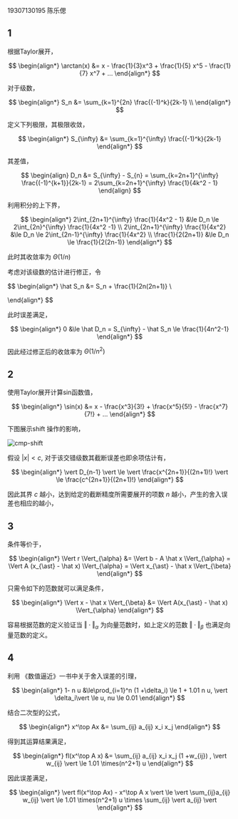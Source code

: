 19307130195 陈乐偲

## 1



根据Taylor展开，


$$
\begin{align*}
\arctan(x) &= x - \frac{1}{3}x^3 + \frac{1}{5} x^5 - \frac{1}{7} x^7 + ...
\end{align*}
$$


对于级数，


$$
\begin{align*}
S_n &= \sum_{k=1}^{2n} \frac{(-1)^k}{2k-1} \\
\end{align*}
$$


定义下列极限，其极限收敛，


$$
\begin{align*}
S_{\infty} &= \sum_{k=1}^{\infty} \frac{(-1)^k}{2k-1}
\end{align*}
$$


其差值，


$$
\begin{align}
D_n &= S_{\infty} - S_{n}  = \sum_{k=2n+1}^{\infty} \frac{(-1)^{k+1}}{2k-1} = 2\sum_{k=2n+1}^{\infty} \frac{1}{4k^2 - 1} 
\end{align}
$$


利用积分的上下界，


$$
\begin{align*}
2\int_{2n+1}^{\infty} \frac{1}{4x^2 - 1} &\le D_n \le 2\int_{2n}^{\infty} \frac{1}{4x^2 -1} \\
2\int_{2n+1}^{\infty} \frac{1}{4x^2} &\le D_n \le 2\int_{2n-1}^{\infty} \frac{1}{4x^2}  \\
\frac{1}{2(2n+1)} &\le D_n \le \frac{1}{2(2n-1)}
\end{align*}
$$


此时其收敛率为 $\Theta(1/n)$



考虑对该级数的估计进行修正，令


$$
\begin{align*}
\hat S_n &=  S_n + \frac{1}{2n(2n+1)} \\

\end{align*}
$$


此时误差满足，


$$
\begin{align*}
0 &\le \hat D_n = S_{\infty} - \hat S_n  \le  \frac{1}{4n^2-1}
\end{align*}
$$


因此经过修正后的收敛率为 $\Theta(1/n^2)$ 



## 2



使用Taylor展开计算sin函数值，


$$
\begin{align*}
\sin(x) &= x - \frac{x^3}{3!} + \frac{x^5}{5!} - \frac{x^7}{7!} + ...
\end{align*}
$$




下图展示shift 操作的影响，



![cmp-shift](code/img/cmp-shift.png)



假设 $\vert x \vert < c$, 对于该交错级数其截断误差也即余项估计有，


$$
\begin{align*}
\vert D_{n-1} \vert \le \vert \frac{x^{2n+1}}{(2n+1)!} \vert \le  \frac{c^{2n+1}}{(2n+1)!}  
\end{align*}
$$


因此其界 $c$ 越小，达到给定的截断精度所需要展开的项数 $n$ 越小，产生的舍入误差也相应的越小，





## 3





条件等价于，


$$
\begin{align*}
\Vert r \Vert_{\alpha} &= \Vert b - A \hat x \Vert_{\alpha} = \Vert A (x_{\ast} - \hat x) \Vert_{\alpha} = \Vert x_{\ast} - \hat x \Vert_{\beta}
\end{align*}
$$


只需令如下的范数就可以满足条件，


$$
\begin{align*}
\Vert x - \hat x \Vert_{\beta} &= \Vert A(x_{\ast} - \hat x) \Vert_{\alpha}
\end{align*}
$$


容易根据范数的定义验证当 $\Vert \cdot \Vert_{\alpha}$ 为向量范数时，如上定义的范数 $\Vert \cdot \Vert_{\beta}$ 也满足向量范数的定义。





## 4



利用 《数值逼近》一书中关于舍入误差的引理，


$$
\begin{align*}
1- n u &\le\prod_{i=1}^n (1 +\delta_i) \le 1 + 1.01 n u, \vert \delta_i\vert \le u, nu \le 0.01
\end{align*}
$$


结合二次型的公式，


$$
\begin{align*}
x^\top Ax &= \sum_{ij} a_{ij} x_i x_j
\end{align*}
$$


得到其运算结果满足，


$$
\begin{align*}
fl(x^\top A x) &= \sum_{ij} a_{ij} x_i x_j (1 +w_{ij}) , \vert w_{ij} \vert \le 1.01 \times(n^2+1) u  
\end{align*}
$$


因此误差满足，


$$
\begin{align*}
\vert fl(x^\top Ax) - x^\top A x \vert \le \vert \sum_{ij}a_{ij} w_{ij} \vert \le 1.01 \times(n^2+1) u \times \sum_{ij} \vert a_{ij} \vert 
\end{align*}
$$
